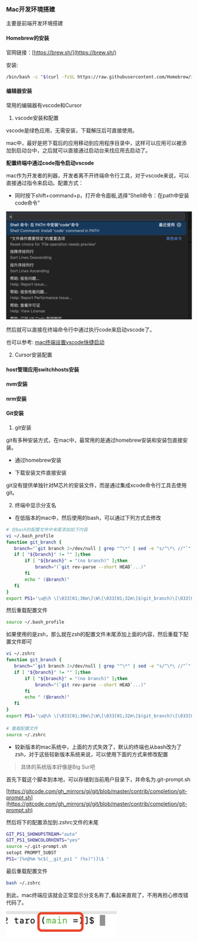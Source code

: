 ### Mac开发环境搭建

主要是前端开发环境搭建

#### Homebrew的安装

官网链接：[https://brew.sh/](https://brew.sh/)

安装:

```bash
/bin/bash -c "$(curl -fsSL https://raw.githubusercontent.com/Homebrew/install/HEAD/install.sh)"
```

#### 编辑器安装

常用的编辑器有vscode和Cursor

1. vscode安装和配置

vscode是绿色应用，无需安装，下载解压后可直接使用。

mac中，最好是把下载后的应用移动到应用程序目录中，这样可以应用可以被添加到启动台中，之后就可以直接通过启动台来找应用去启动了。

**配置终端中通过code指令启动vscode**

mac作为开发者的利器，开发者离不开终端命令行工具，对于vscode来说，可以直接通过指令来启动。配置方式：

- 同时按下shift+command+p，打开命令面板,选择“Shell命令：在path中安装code命令”

<img src="./images/i24.png" width="600" />

然后就可以直接在终端命令行中通过执行code来启动vscode了。

也可以参考: [mac终端设置vscode快捷启动](./mac终端设置vscode快捷启动.md)

2. Cursor安装配置

#### host管理应用switchhosts安装


#### nvm安装

#### nrm安装

#### Git安装

1. git安装

git有多种安装方式，在mac中，最常用的是通过homebrew安装和安装包直接安装。

- 通过homebrew安装

- 下载安装文件直接安装

git没有提供单独针对M芯片的安装文件，而是通过集成xcode命令行工具去使用git。

2. 终端中显示分支名

- 在低版本的mac中，然后使用的bash，可以通过下列方式去修改

```bash
# 在bash的配置文件中末尾添加如下内容
vi ~/.bash_profile
function git_branch {
   branch="`git branch 2>/dev/null | grep "^\*" | sed -e "s/^\*\ //"`"
   if [ "${branch}" != "" ];then
       if [ "${branch}" = "(no branch)" ];then
           branch="(`git rev-parse --short HEAD`...)"
       fi
       echo " ($branch)"
   fi
}
export PS1='\u@\h \[\033[01;36m\]\W\[\033[01;32m\]$(git_branch)\[\033[00m\] \$ '
```

然后重载配置文件

```bash
source ~/.bash_profile
```

如果使用的是zsh，那么就在zsh的配置文件末尾添加上面的内容，然后重载下配置文件即可

```bash
vi ~/.zshrc
function git_branch {
   branch="`git branch 2>/dev/null | grep "^\*" | sed -e "s/^\*\ //"`"
   if [ "${branch}" != "" ];then
       if [ "${branch}" = "(no branch)" ];then
           branch="(`git rev-parse --short HEAD`...)"
       fi
       echo " ($branch)"
   fi
}
export PS1='\u@\h \[\033[01;36m\]\W\[\033[01;32m\]$(git_branch)\[\033[00m\] \$ '

# 重载配置文件
source ~/.zshrc
```

- 较新版本的mac系统中，上面的方式失效了，默认的终端也从bash改为了zsh，对于这些较新版本系统来说，可以使用下面的方式来修改配置

> 具体的系统版本好像是Big Sur吧

首先下载这个脚本到本地，可以存储到当前用户目录下，并命名为.git-prompt.sh

[https://gitcode.com/gh_mirrors/gi/git/blob/master/contrib/completion/git-prompt.sh](https://gitcode.com/gh_mirrors/gi/git/blob/master/contrib/completion/git-prompt.sh)

然后将下的配置添加到.zshrc文件的末尾

```bash
GIT_PS1_SHOWUPSTREAM="auto"
GIT_PS1_SHOWCOLORHINTS="yes"
source ~/.git-prompt.sh
setopt PROMPT_SUBST
PS1='[%n@%m %c$(__git_ps1 " (%s)")]\$ '
```

最后重载配置文件

```bash
bash ~/.zshrc
```

到此，mac终端应该就会正常显示分支名称了,看起来直观了，不用再担心修改错代码了。

<img src="./images/i25.png" width="300" />